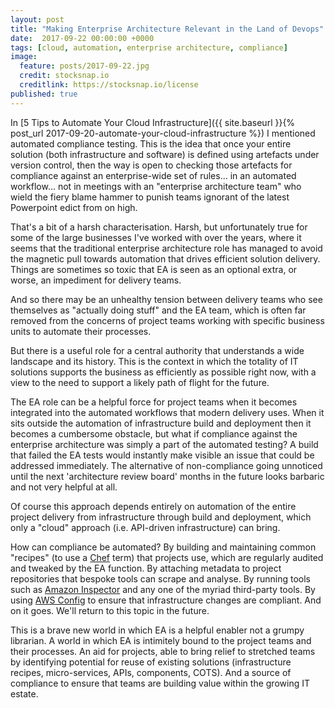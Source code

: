 ```yaml
---
layout: post
title: "Making Enterprise Architecture Relevant in the Land of Devops"
date:  2017-09-22 00:00:00 +0000
tags: [cloud, automation, enterprise architecture, compliance]
image:
  feature: posts/2017-09-22.jpg
  credit: stocksnap.io
  creditlink: https://stocksnap.io/license
published: true
---
```

In [5 Tips to Automate Your Cloud Infrastructure]({{ site.baseurl }}{% post_url 2017-09-20-automate-your-cloud-infrastructure %})
I mentioned automated compliance testing. This is the idea that once your
entire solution (both infrastructure and software) is defined
using artefacts under version control, then the way is open to
checking those artefacts for compliance against an enterprise-wide
set of rules... in an automated workflow... not in meetings with
an "enterprise architecture team" who wield the fiery blame hammer
to punish teams ignorant of the latest Powerpoint edict from on high.

That's a bit of a harsh characterisation. Harsh, but unfortunately true for
some of the large businesses I've worked with over the years,
where it seems that the traditional enterprise architecture role has managed to
avoid the magnetic pull towards automation that drives efficient solution delivery.
Things are sometimes so toxic that EA is seen as an optional extra,
or worse, an impediment for delivery teams.

And so there may be an unhealthy tension between delivery teams
who see themselves as "actually doing stuff" and the EA team,
which is often far removed from the concerns of project teams
working with specific business units to automate their processes.

But there is a useful role for a central authority that understands a wide landscape and its history.
This is the context in which the totality of IT solutions supports the business as efficiently as possible
right now, with a view to the need to support a likely path of flight for the future.

The EA role can be a helpful force for project teams when
it becomes integrated into the automated workflows that modern
delivery uses. When it sits outside the automation of infrastructure
build and deployment then it becomes a cumbersome obstacle, but
what if compliance against the enterprise architecture was simply
a part of the automated testing? A build that failed the EA tests
would instantly make visible an issue that could be addressed immediately.
The alternative of non-compliance going unnoticed until the next
'architecture review board' months in the future looks barbaric and
not very helpful at all.

Of course this approach depends entirely on automation of the
entire project delivery from infrastructure through build and deployment,
which only a "cloud" approach (i.e. API-driven infrastructure) can bring.

How can compliance be automated? By building and maintaining common "recipes" (to use a
[Chef](https://chef.io/) term) that projects use, which are regularly audited
and tweaked by the EA function. By attaching metadata to project repositories
that bespoke tools can scrape and analyse. By running tools such as
[Amazon Inspector](https://aws.amazon.com/documentation/inspector/?icmpid=docs_menu_internal)
and any one of the myriad third-party tools. By using
[AWS Config](https://aws.amazon.com/config/) to ensure that
infrastructure changes are compliant. And on it goes. We'll return to
this topic in the future.

This is a brave new world in which EA is a helpful enabler not a grumpy librarian.
A world in which EA is intimitely bound to the project teams and their processes.
An aid for projects, able to bring relief to stretched teams by identifying potential for reuse
of existing solutions (infrastructure recipes, micro-services, APIs, components, COTS). And
a source of compliance to ensure that teams are building value within the growing IT estate.
